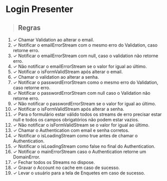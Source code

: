 # Login Presenter

>## Regras

1. ✓ Chamar Validation ao alterar o email.
2. ✓ Notificar o emailErrorStream com o mesmo erro do Validation, caso retorne erro.
3. ✓ Notificar o emailErrorStream com null, caso o validation não retorne erro.
4. ✓ Não notificar o emailErrorStream se o valor for igual ao último.
5. ✓ Notificar o isFormValidStream após alterar o email.
6. ✓ Chamar o validation ao alterar a senha.
7. ✓ Notificar o passwordErrorStream como o mesmo erro do Validation, caso retorne erro.
8. ✓ Notificar o passwordErrorStream com null caso o Validation não retorne erro.
9. ✓ Não notificar o passwordErrorStream se o valor for igual ao último.
10. ✓ Notificar o isFormValidStream após alterar a senha.
11. ✓ Para o formulário estar válido todos os streams de erro precisar estar null e 
todos os campos obrigatórios não podem estar vazios.
12. ✓ Não notificar o isFormValidStream se o valor for igual ao último.
13. ✓ Chamar o Authentication com email e senha corretos.
14. ✓ Notificar o isLoadingStream como true antes de chamar o Authentication.
15. ✓ Notificar o isLoadingStream como false no final do Authentication.
16. ✓ Notificar o mainErrorStream caso o Authentication retorne um DomainError.
17. ✓ Fechar todos os Streams no dispose.
18. ✓ Gravar o Account no cache em caso de sucesso.
19. ✓️ Levar o usuário para a tela de Enquetes em caso de sucesso.
